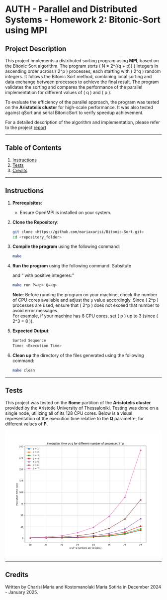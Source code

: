# AUTH - Parallel and Distributed Systems - Homework 2: Bitonic-Sort using MPI

## Project Description

This project implements a distributed sorting program using **MPI**, based on the Bitonic Sort algorithm. The program sorts \( N = 2^{(q + p)} \) integers in ascending order across \( 2^p \) processes, each starting with \( 2^q \) random integers. It follows the Bitonic Sort method, combining local sorting and data exchange between processes to achieve the final result. The program validates the sorting and compares the performance of the parallel implementation for different values of \( q \) and \( p \). 

To evaluate the efficiency of the parallel approach, the program was tested on the **Aristotelis cluster** for high-scale performance. It was also tested against qSort and serial BitonicSort to verify speedup achievement.

For a detailed description of the algorithm and implementation, please refer to the project [report](docs/report.pdf)

---

## Table of Contents
1. [Instructions](#instructions)
2. [Tests](#tests)
3. [Credits](#credits)

---

## Instructions

1. **Prerequisites**:
   - Ensure OpenMPI is installed on your system.

2. **Clone the Repository**:
   ```bash
   git clone <https://github.com/mariaxarisi/Bitonic-Sort.git>
   cd <repository_folder>
   ```

3. **Compile the program** using the following command:
    ```bash
    make
    ```

4. **Run the program** using the following command. Subsitute <p> and <q> with positive integeres:
    ```bash
    make run P=<p> Q=<q>
    ```

    **Note**: Before running the program on your machine, check the number of CPU cores available and adjust the `p` value accordingly. Since \( 2^p \) processes are used, ensure that \( 2^p \) does not exceed that number to avoid error messages.  
    For example, if your machine has 8 CPU cores, set \( p \) up to 3 (since \( 2^3 = 8 \)).

5. **Expected Output**:
    ```bash
    Sorted Sequence
    Time: <Execution Time>
    ```

6. **Clean up** the directory of the files generated using the following command:
    ```bash
    make clean
    ```

---

## Tests

This project was tested on the **Rome** partition of the **Aristotelis cluster** provided by the Aristotle University of Thessaloniki. Testing was done on a single node, utilizing all of its 128 CPU cores. Below is a visual representation of the execution time relative to the **Q** parametre, for different values of **P**.

![Results](assets/results.png)

---

## Credits

Written by Charisi Maria and Kostomanolaki Maria Sotiria in December 2024 - January 2025.

